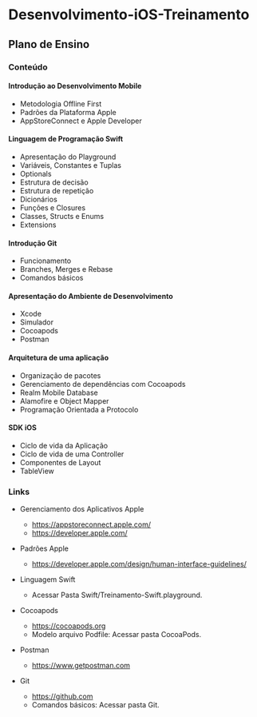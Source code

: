 # Desenvolvimento-iOS-Treinamento

## Plano de Ensino

### Conteúdo

#### Introdução ao Desenvolvimento Mobile
- Metodologia Offline First
- Padrões da Plataforma Apple
- AppStoreConnect e Apple Developer

#### Linguagem de Programação Swift
- Apresentação do Playground
- Variáveis, Constantes e Tuplas
- Optionals
- Estrutura de decisão
- Estrutura de repetição
- Dicionários 
- Funções e Closures
- Classes, Structs e Enums
- Extensions

#### Introdução Git
- Funcionamento
- Branches, Merges e Rebase
- Comandos básicos

#### Apresentação do Ambiente de Desenvolvimento
- Xcode
- Simulador
- Cocoapods
- Postman

#### Arquitetura de uma aplicação
- Organização de pacotes
- Gerenciamento de dependências com Cocoapods
- Realm Mobile Database
- Alamofire e Object Mapper
- Programação Orientada a Protocolo

#### SDK iOS 
- Ciclo de vida da Aplicação
- Ciclo de vida de uma Controller
- Componentes de Layout
- TableView

### Links 
- Gerenciamento dos Aplicativos Apple
  - https://appstoreconnect.apple.com/
  - https://developer.apple.com/

- Padrões Apple
  - https://developer.apple.com/design/human-interface-guidelines/

- Linguagem Swift
  - Acessar Pasta Swift/Treinamento-Swift.playground.

- Cocoapods
  - https://cocoapods.org
  - Modelo arquivo Podfile: Acessar pasta CocoaPods.
  
- Postman
  - https://www.getpostman.com
 
- Git
  - https://github.com
  - Comandos básicos: Acessar pasta Git.

